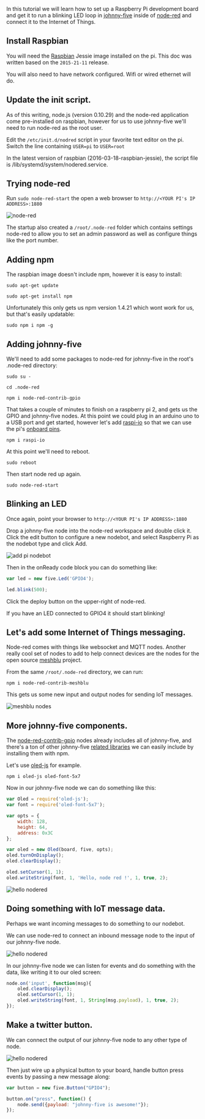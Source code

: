 

In this tutorial we will learn how to set up a Raspberry Pi development board and get it to run a blinking LED loop in [johnny-five](https://github.com/rwaldron/johnny-five/) inside of [node-red](http://nodered.org/) and connect it to the Internet of Things.

## Install Raspbian

You will need the [Raspbian](https://www.raspberrypi.org/downloads/raspbian/) Jessie image installed on the pi.  This doc was written based on the `2015-21-11` release.

You will also need to have network configured.  Wifi or wired ethernet will do.


## Update the init script.

As of this writing, node.js (version 0.10.29) and the node-red application come pre-installed on raspbian, however for us to use johnny-five we'll need to run node-red as the root user.

Edit the `/etc/init.d/nodred` script in your favorite text editor on the pi.
Switch the line containing `USER=pi` to `USER=root`

In the latest version of raspbian (2016-03-18-raspbian-jessie), the script file is /lib/systemd/system/nodered.service.

## Trying node-red

Run `sudo node-red-start` the open a web browser to `http://<YOUR PI's IP ADDRESS>:1880`

![node-red](http://nodered.org/images/node-red-screenshot-sm.png)

The startup also created a `/root/.node-red` folder which contains settings node-red to allow you to set an admin password as well as configure things like the port number.


## Adding npm

The raspbian image doesn't include npm, however it is easy to install:

`sudo apt-get update`

`sudo apt-get install npm`

Unfortunately this only gets us npm version 1.4.21 which wont work for us, but that's easily updatable:

`sudo npm i npm -g`


## Adding johnny-five

We'll need to add some packages to node-red for johnny-five in the root's .node-red directory:

`sudo su -`

`cd .node-red`

`npm i node-red-contrib-gpio`

That takes a couple of minutes to finish on a raspberry pi 2, and gets us the GPIO and johnny-five nodes.  At this point we could plug in an arduino uno to a USB port and get started, however let's add [raspi-io](https://github.com/nebrius/raspi-io) so that we can use the pi's [onboard pins](https://github.com/nebrius/raspi-io/wiki/Pin-Information).

`npm i raspi-io`

At this point we'll need to reboot.

`sudo reboot`

Then start node red up again.

`sudo node-red-start`

## Blinking an LED

Once again, point your browser to `http://<YOUR PI's IP ADDRESS>:1880`

Drop a johnny-five node into the node-red workspace and double click it.  Click the edit button to configure a new nodebot, and select Raspberry Pi as the nodebot type and click Add.

![add pi nodebot](https://github.com/monteslu/node-red-contrib-gpio/blob/pics/pics/add_pi_nodebot.png)

Then in the onReady code block you can do something like:

```javascript
var led = new five.Led('GPIO4');

led.blink(500);
```
Click the deploy button on the upper-right of node-red.

If you have an LED connected to GPIO4 it should start blinking!

## Let's add some Internet of Things messaging.

Node-red comes with things like websocket and MQTT nodes.  Another really cool set of nodes to add to help connect devices are the nodes for the open source [meshblu](https://github.com/octoblu/meshblu) project.

From the same `/root/.node-red` directory, we can run:

`npm i node-red-contrib-meshblu`

This gets us some new input and output nodes for sending IoT messages.

![meshblu nodes](https://github.com/monteslu/node-red-contrib-meshblu/blob/master/screenshot.png)


## More johnny-five components.

The [node-red-contrib-gpio](https://github.com/monteslu/node-red-contrib-gpio) nodes already includes all of johnny-five, and there's a ton of other johnny-five [related libraries](https://github.com/rwaldron/johnny-five/wiki/Related-Libararies) we can easily include by installing them with npm.

Let's use [oled-js](https://github.com/noopkat/oled-js) for example.

`npm i oled-js oled-font-5x7`

Now in our johnny-five node we can do something like this:

```javascript
var Oled = require('oled-js');
var font = require('oled-font-5x7');

var opts = {
    width: 128,
    height: 64,
    address: 0x3C
};

var oled = new Oled(board, five, opts);
oled.turnOnDisplay();
oled.clearDisplay();

oled.setCursor(1, 1);
oled.writeString(font, 1, 'Hello, node red !', 1, true, 2);

```

![hello nodered](https://github.com/monteslu/node-red-contrib-gpio/blob/pics/pics/pi_oled.jpg)


## Doing something with IoT message data.

Perhaps we want incoming messages to do something to our nodebot.

We can use node-red to connect an inbound message node to the input of our johnny-five node.

![hello nodered](https://github.com/monteslu/node-red-contrib-gpio/blob/pics/pics/iot_j5.png)

In our johnny-five node we can listen for events and do something with the data, like writing it to our oled screen:

```javascript
node.on('input', function(msg){
    oled.clearDisplay();
    oled.setCursor(1, 1);
    oled.writeString(font, 1, String(msg.payload), 1, true, 2);
});
```

## Make a twitter button.

We can connect the output of our johnny-five node to any other type of node.

![hello nodered](https://github.com/monteslu/node-red-contrib-gpio/blob/pics/pics/j5_tweet.png)

Then just wire up a physical button to your board, handle button press events by passing a new message along:

```javascript
var button = new five.Button("GPIO4");

button.on("press", function() {
    node.send({payload: "johnny-five is awesome!"});
});
```